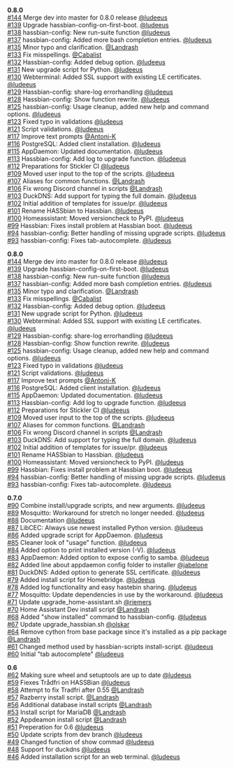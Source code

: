 **0.8.0**  
[#144](https://github.com/home-assistant/hassbian-scripts/pull/144) Merge dev into master for 0.8.0 release [@ludeeus](https://github.com/ludeeus)  
[#139](https://github.com/home-assistant/hassbian-scripts/pull/139) Upgrade hassbian-config-on-first-boot. [@ludeeus](https://github.com/ludeeus)  
[#138](https://github.com/home-assistant/hassbian-scripts/pull/138) hassbian-config: New run-suite function  [@ludeeus](https://github.com/ludeeus)  
[#137](https://github.com/home-assistant/hassbian-scripts/pull/137) hassbian-config: Added more bash completion entries. [@ludeeus](https://github.com/ludeeus)  
[#135](https://github.com/home-assistant/hassbian-scripts/pull/135) Minor typo and clarification. [@Landrash](https://github.com/Landrash)  
[#133](https://github.com/home-assistant/hassbian-scripts/pull/133) Fix misspellings. [@Cabalist](https://github.com/Cabalist)  
[#132](https://github.com/home-assistant/hassbian-scripts/pull/132) Hassbian-config: Added debug option. [@ludeeus](https://github.com/ludeeus)  
[#131](https://github.com/home-assistant/hassbian-scripts/pull/131) New upgrade script for Python. [@ludeeus](https://github.com/ludeeus)  
[#130](https://github.com/home-assistant/hassbian-scripts/pull/130) Webterminal: Added SSL support with existing LE certificates. [@ludeeus](https://github.com/ludeeus)  
[#129](https://github.com/home-assistant/hassbian-scripts/pull/129) Hassbian-config: share-log errorhandling [@ludeeus](https://github.com/ludeeus)  
[#128](https://github.com/home-assistant/hassbian-scripts/pull/128) Hassbian-config: Show function rewrite. [@ludeeus](https://github.com/ludeeus)  
[#125](https://github.com/home-assistant/hassbian-scripts/pull/125) hassbian-config: Usage cleanup, added new help and command options. [@ludeeus](https://github.com/ludeeus)  
[#123](https://github.com/home-assistant/hassbian-scripts/pull/123) Fixed typo in validations [@ludeeus](https://github.com/ludeeus)  
[#121](https://github.com/home-assistant/hassbian-scripts/pull/121) Script validations. [@ludeeus](https://github.com/ludeeus)  
[#117](https://github.com/home-assistant/hassbian-scripts/pull/117) Improve text prompts [@Antoni-K](https://github.com/Antoni-K)  
[#116](https://github.com/home-assistant/hassbian-scripts/pull/116) PostgreSQL: Added client installation. [@ludeeus](https://github.com/ludeeus)  
[#115](https://github.com/home-assistant/hassbian-scripts/pull/115) AppDaemon: Updated documentation. [@ludeeus](https://github.com/ludeeus)  
[#113](https://github.com/home-assistant/hassbian-scripts/pull/113) Hassbian-config: Add log to upgrade function. [@ludeeus](https://github.com/ludeeus)  
[#112](https://github.com/home-assistant/hassbian-scripts/pull/112) Preparations for Stickler CI [@ludeeus](https://github.com/ludeeus)  
[#109](https://github.com/home-assistant/hassbian-scripts/pull/109) Moved user input to the top of the scripts. [@ludeeus](https://github.com/ludeeus)  
[#107](https://github.com/home-assistant/hassbian-scripts/pull/107) Aliases for common functions. [@Landrash](https://github.com/Landrash)  
[#106](https://github.com/home-assistant/hassbian-scripts/pull/106) Fix wrong Discord channel in scripts [@Landrash](https://github.com/Landrash)  
[#103](https://github.com/home-assistant/hassbian-scripts/pull/103) DuckDNS: Add support for typing the full domain. [@ludeeus](https://github.com/ludeeus)  
[#102](https://github.com/home-assistant/hassbian-scripts/pull/102) Initial addition of templates for issue/pr. [@ludeeus](https://github.com/ludeeus)  
[#101](https://github.com/home-assistant/hassbian-scripts/pull/101) Rename HASSbian to Hassbian. [@ludeeus](https://github.com/ludeeus)  
[#100](https://github.com/home-assistant/hassbian-scripts/pull/100) Homeassistant: Moved versioncheck to PyPI. [@ludeeus](https://github.com/ludeeus)  
[#99](https://github.com/home-assistant/hassbian-scripts/pull/99) Hassbian: Fixes install problem at Hassbian boot. [@ludeeus](https://github.com/ludeeus)  
[#94](https://github.com/home-assistant/hassbian-scripts/pull/94) hassbian-config: Better handling of missing upgrade scripts. [@ludeeus](https://github.com/ludeeus)  
[#93](https://github.com/home-assistant/hassbian-scripts/pull/93) hassbian-config: Fixes tab-autocomplete. [@ludeeus](https://github.com/ludeeus)  
  
**0.8.0**  
[#144](https://github.com/home-assistant/hassbian-scripts/pull/144) Merge dev into master for 0.8.0 release [@ludeeus](https://github.com/ludeeus)  
[#139](https://github.com/home-assistant/hassbian-scripts/pull/139) Upgrade hassbian-config-on-first-boot. [@ludeeus](https://github.com/ludeeus)  
[#138](https://github.com/home-assistant/hassbian-scripts/pull/138) hassbian-config: New run-suite function  [@ludeeus](https://github.com/ludeeus)  
[#137](https://github.com/home-assistant/hassbian-scripts/pull/137) hassbian-config: Added more bash completion entries. [@ludeeus](https://github.com/ludeeus)  
[#135](https://github.com/home-assistant/hassbian-scripts/pull/135) Minor typo and clarification. [@Landrash](https://github.com/Landrash)  
[#133](https://github.com/home-assistant/hassbian-scripts/pull/133) Fix misspellings. [@Cabalist](https://github.com/Cabalist)  
[#132](https://github.com/home-assistant/hassbian-scripts/pull/132) Hassbian-config: Added debug option. [@ludeeus](https://github.com/ludeeus)  
[#131](https://github.com/home-assistant/hassbian-scripts/pull/131) New upgrade script for Python. [@ludeeus](https://github.com/ludeeus)  
[#130](https://github.com/home-assistant/hassbian-scripts/pull/130) Webterminal: Added SSL support with existing LE certificates. [@ludeeus](https://github.com/ludeeus)  
[#129](https://github.com/home-assistant/hassbian-scripts/pull/129) Hassbian-config: share-log errorhandling [@ludeeus](https://github.com/ludeeus)  
[#128](https://github.com/home-assistant/hassbian-scripts/pull/128) Hassbian-config: Show function rewrite. [@ludeeus](https://github.com/ludeeus)  
[#125](https://github.com/home-assistant/hassbian-scripts/pull/125) hassbian-config: Usage cleanup, added new help and command options. [@ludeeus](https://github.com/ludeeus)  
[#123](https://github.com/home-assistant/hassbian-scripts/pull/123) Fixed typo in validations [@ludeeus](https://github.com/ludeeus)  
[#121](https://github.com/home-assistant/hassbian-scripts/pull/121) Script validations. [@ludeeus](https://github.com/ludeeus)  
[#117](https://github.com/home-assistant/hassbian-scripts/pull/117) Improve text prompts [@Antoni-K](https://github.com/Antoni-K)  
[#116](https://github.com/home-assistant/hassbian-scripts/pull/116) PostgreSQL: Added client installation. [@ludeeus](https://github.com/ludeeus)  
[#115](https://github.com/home-assistant/hassbian-scripts/pull/115) AppDaemon: Updated documentation. [@ludeeus](https://github.com/ludeeus)  
[#113](https://github.com/home-assistant/hassbian-scripts/pull/113) Hassbian-config: Add log to upgrade function. [@ludeeus](https://github.com/ludeeus)  
[#112](https://github.com/home-assistant/hassbian-scripts/pull/112) Preparations for Stickler CI [@ludeeus](https://github.com/ludeeus)  
[#109](https://github.com/home-assistant/hassbian-scripts/pull/109) Moved user input to the top of the scripts. [@ludeeus](https://github.com/ludeeus)  
[#107](https://github.com/home-assistant/hassbian-scripts/pull/107) Aliases for common functions. [@Landrash](https://github.com/Landrash)  
[#106](https://github.com/home-assistant/hassbian-scripts/pull/106) Fix wrong Discord channel in scripts [@Landrash](https://github.com/Landrash)  
[#103](https://github.com/home-assistant/hassbian-scripts/pull/103) DuckDNS: Add support for typing the full domain. [@ludeeus](https://github.com/ludeeus)  
[#102](https://github.com/home-assistant/hassbian-scripts/pull/102) Initial addition of templates for issue/pr. [@ludeeus](https://github.com/ludeeus)  
[#101](https://github.com/home-assistant/hassbian-scripts/pull/101) Rename HASSbian to Hassbian. [@ludeeus](https://github.com/ludeeus)  
[#100](https://github.com/home-assistant/hassbian-scripts/pull/100) Homeassistant: Moved versioncheck to PyPI. [@ludeeus](https://github.com/ludeeus)  
[#99](https://github.com/home-assistant/hassbian-scripts/pull/99) Hassbian: Fixes install problem at Hassbian boot. [@ludeeus](https://github.com/ludeeus)  
[#94](https://github.com/home-assistant/hassbian-scripts/pull/94) hassbian-config: Better handling of missing upgrade scripts. [@ludeeus](https://github.com/ludeeus)  
[#93](https://github.com/home-assistant/hassbian-scripts/pull/93) hassbian-config: Fixes tab-autocomplete. [@ludeeus](https://github.com/ludeeus)  
  
**0.7.0**  
[#90](https://github.com/home-assistant/hassbian-scripts/pull/90) Combine install/upgrade scripts, and new arguments. [@ludeeus](https://github.com/ludeeus)  
[#89](https://github.com/home-assistant/hassbian-scripts/pull/89)  Mosquitto: Workaround for stretch no longer needed. [@ludeeus](https://github.com/ludeeus)  
[#88](https://github.com/home-assistant/hassbian-scripts/pull/88) Documentation [@ludeeus](https://github.com/ludeeus)  
[#87](https://github.com/home-assistant/hassbian-scripts/pull/87) LibCEC: Always use newest installed Python version. [@ludeeus](https://github.com/ludeeus)  
[#86](https://github.com/home-assistant/hassbian-scripts/pull/86)  Added upgrade script for AppDaemon. [@ludeeus](https://github.com/ludeeus)  
[#85](https://github.com/home-assistant/hassbian-scripts/pull/85) Cleaner look of "usage" function. [@ludeeus](https://github.com/ludeeus)  
[#84](https://github.com/home-assistant/hassbian-scripts/pull/84) Added option to print installed version (-V). [@ludeeus](https://github.com/ludeeus)  
[#83](https://github.com/home-assistant/hassbian-scripts/pull/83) AppDaemon: Added option to expose config to samba. [@ludeeus](https://github.com/ludeeus)  
[#82](https://github.com/home-assistant/hassbian-scripts/pull/82) Added line about appdaemon config folder to installer [@jabelone](https://github.com/jabelone)  
[#81](https://github.com/home-assistant/hassbian-scripts/pull/81) DuckDNS: Added option to generate SSL certificate. [@ludeeus](https://github.com/ludeeus)  
[#79](https://github.com/home-assistant/hassbian-scripts/pull/79) Added install script for Homebridge. [@ludeeus](https://github.com/ludeeus)  
[#78](https://github.com/home-assistant/hassbian-scripts/pull/78) Added log functionality and easy hastebin sharing. [@ludeeus](https://github.com/ludeeus)  
[#77](https://github.com/home-assistant/hassbian-scripts/pull/77) Mosquitto: Update dependencies in use by the workaround. [@ludeeus](https://github.com/ludeeus)  
[#71](https://github.com/home-assistant/hassbian-scripts/pull/71) Update upgrade_home-assistant.sh [@riemers](https://github.com/riemers)  
[#70](https://github.com/home-assistant/hassbian-scripts/pull/70) Home Assistant Dev install script [@Landrash](https://github.com/Landrash)  
[#68](https://github.com/home-assistant/hassbian-scripts/pull/68) Added "show installed" command to hassbian-config. [@ludeeus](https://github.com/ludeeus)  
[#67](https://github.com/home-assistant/hassbian-scripts/pull/67) Update upgrade_hassbian.sh [@olskar](https://github.com/olskar)  
[#64](https://github.com/home-assistant/hassbian-scripts/pull/64) Remove cython from base package since it's installed as a pip package [@Landrash](https://github.com/Landrash)  
[#61](https://github.com/home-assistant/hassbian-scripts/pull/61) Changed method used by hassbian-scripts install-script.  [@ludeeus](https://github.com/ludeeus)  
[#60](https://github.com/home-assistant/hassbian-scripts/pull/60) Initial "tab autocomplete" [@ludeeus](https://github.com/ludeeus)  
  
**0.6**  
[#62](https://github.com/home-assistant/hassbian-scripts/pull/62) Making sure wheel and setuptools are up to date [@ludeeus](https://github.com/ludeeus)  
[#59](https://github.com/home-assistant/hassbian-scripts/pull/59) Fiexes Trådfri on HASSBian [@ludeeus](https://github.com/ludeeus)  
[#58](https://github.com/home-assistant/hassbian-scripts/pull/58) Attempt to fix Tradfri after 0.55 [@Landrash](https://github.com/Landrash)  
[#57](https://github.com/home-assistant/hassbian-scripts/pull/57) Razberry install script. [@Landrash](https://github.com/Landrash)  
[#56](https://github.com/home-assistant/hassbian-scripts/pull/56) Additional database install scripts [@Landrash](https://github.com/Landrash)  
[#53](https://github.com/home-assistant/hassbian-scripts/pull/53) Install script for MariaDB [@Landrash](https://github.com/Landrash)  
[#52](https://github.com/home-assistant/hassbian-scripts/pull/52) Appdeamon install script [@Landrash](https://github.com/Landrash)  
[#51](https://github.com/home-assistant/hassbian-scripts/pull/51) Preperation for 0.6 [@ludeeus](https://github.com/ludeeus)  
[#50](https://github.com/home-assistant/hassbian-scripts/pull/50) Update scripts from dev branch [@ludeeus](https://github.com/ludeeus)  
[#49](https://github.com/home-assistant/hassbian-scripts/pull/49) Changed function of show commad [@ludeeus](https://github.com/ludeeus)  
[#48](https://github.com/home-assistant/hassbian-scripts/pull/48) Support for duckdns [@ludeeus](https://github.com/ludeeus)  
[#46](https://github.com/home-assistant/hassbian-scripts/pull/46) Added installation script for an web terminal. [@ludeeus](https://github.com/ludeeus)  
  
